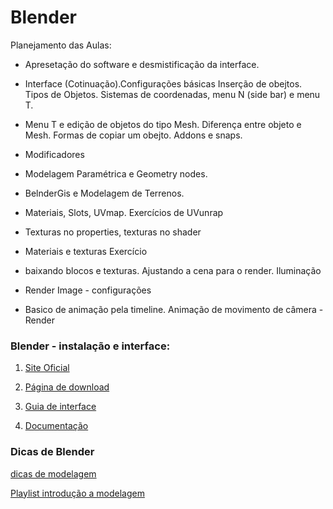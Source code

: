 # Blender


Planejamento das Aulas:

- Apresetação do software e desmistificação da interface.
- Interface (Cotinuação).Configurações básicas Inserção de obejtos. Tipos de Objetos. Sistemas de coordenadas,  menu N (side bar) e menu T.

- Menu T e edição de objetos do tipo Mesh. Diferença entre objeto e Mesh. Formas de copiar um obejto. Addons e snaps.

- Modificadores
- Modelagem Paramétrica e Geometry nodes. 
- BelnderGis e Modelagem de Terrenos.
- Materiais, Slots, UVmap. Exercícios de UVunrap
- Texturas no properties, texturas no shader
- Materiais e texturas Exercício
- baixando blocos e texturas. Ajustando a cena para o render. Iluminação
- Render Image - configurações 
- Basico de animação pela timeline.  Animação de movimento de câmera - Render


### Blender - instalação e interface:

1. [Site Oficial](https://www.blender.org)

1. [Página de download](https://www.blender.org/download/)

1. [Guia de interface](./blender/blender_interface.md)

1. [Documentação](https://docs.blender.org/)

### Dicas de Blender

[dicas de modelagem](https://www.youtube.com/watch?v=0Q7DUfxwcpM&t=169s)

[Playlist introdução a modelagem](https://www.youtube.com/watch?v=kbHsXdrRIBY&list=PL-YgB1cUwWX3JWUeHtvQ2GPrm81XOYnox)







